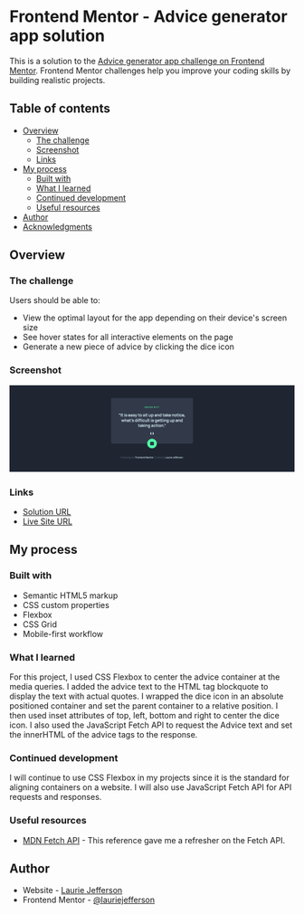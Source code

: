 # Frontend Mentor - Advice generator app solution

This is a solution to the [Advice generator app challenge on Frontend Mentor](https://www.frontendmentor.io/challenges/advice-generator-app-QdUG-13db). Frontend Mentor challenges help you improve your coding skills by building realistic projects.

## Table of contents

- [Overview](#overview)
  - [The challenge](#the-challenge)
  - [Screenshot](#screenshot)
  - [Links](#links)
- [My process](#my-process)
  - [Built with](#built-with)
  - [What I learned](#what-i-learned)
  - [Continued development](#continued-development)
  - [Useful resources](#useful-resources)
- [Author](#author)
- [Acknowledgments](#acknowledgments)


## Overview

### The challenge

Users should be able to:

- View the optimal layout for the app depending on their device's screen size
- See hover states for all interactive elements on the page
- Generate a new piece of advice by clicking the dice icon

### Screenshot

![Screenshot](./screenshot.png)
### Links

- [Solution URL](https://github.com/lauriejefferson/frontend-mentor-solutions/tree/main/advice-generator-app-main)
- [Live Site URL](https://lauriejefferson.github.io/frontend-mentor-solutions/advice-generator-app-main/)

## My process

### Built with

- Semantic HTML5 markup
- CSS custom properties
- Flexbox
- CSS Grid
- Mobile-first workflow

### What I learned
For this project, I used CSS Flexbox to center the advice container at the media queries.  I added the advice text to the HTML tag blockquote to display the text with actual quotes.  I wrapped the dice icon in an absolute positioned container and set the parent container to a relative position.  I then used inset attributes of top, left, bottom and right to center the dice icon.  I also used the JavaScript Fetch API to request the Advice text and set the innerHTML of the advice tags to the response. 

### Continued development
I will continue to use CSS Flexbox in my projects since it is the standard for aligning containers on a website.   I will also use JavaScript Fetch API for API requests and responses.

### Useful resources

- [MDN Fetch API](https://developer.mozilla.org/en-US/docs/Web/API/Fetch_API/Using_Fetch) - This reference gave me a refresher on the Fetch API.

## Author

- Website - [Laurie Jefferson](https://github.com/lauriejefferson)
- Frontend Mentor - [@lauriejefferson](https://www.frontendmentor.io/profile/lauriejefferson)
